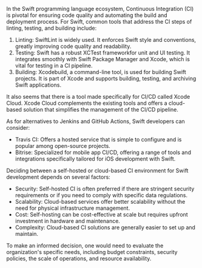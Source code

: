 In the Swift programming language ecosystem, Continuous Integration (CI) is pivotal for ensuring code quality and automating the build and deployment process. For Swift, common tools that address the CI steps of linting, testing, and building include:
 
1. Linting: SwiftLint is widely used. It enforces Swift style and conventions, greatly improving code quality and readability. 
2. Testing: Swift has a robust XCTest frameworkfor unit and UI testing. It integrates smoothly with Swift Package Manager and Xcode, which is vital for testing in a CI pipeline.
3. Building: Xcodebuild, a command-line tool, is used for building Swift projects. It is part of Xcode and supports building, testing, and archiving Swift applications.

It also seems that there is a tool made specifically for CI/CD called Xcode Cloud. Xcode Cloud complements the existing tools and offers a cloud-based solution that simplifies the management of the CI/CD pipeline.

As for alternatives to Jenkins and GitHub Actions, Swift developers can consider:
 
- Travis CI: Offers a hosted service that is simple to configure and is popular among open-source projects.
- Bitrise: Specialized for mobile app CI/CD, offering a range of tools and integrations specifically tailored for iOS development with Swift.

Deciding between a self-hosted or cloud-based CI environment for Swift development depends on several factors:
 
- Security: Self-hosted CI is often preferred if there are stringent security requirements or if you need to comply with specific data regulations.
- Scalability: Cloud-based services offer better scalability without the need for physical infrastructure management.
- Cost: Self-hosting can be cost-effective at scale but requires upfront investment in hardware and maintenance.
- Complexity: Cloud-based CI solutions are generally easier to set up and maintain.

To make an informed decision, one would need to evaluate the organization's specific needs, including budget constraints, security policies, the scale of operations, and resource availability.
